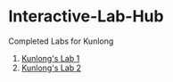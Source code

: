 # Interactive-Lab-Hub

Completed Labs for Kunlong

1. [Kunlong's Lab 1](//github.com/Kunlong1994/IDD_20Fall-Lab1)
2. [Kunlong's Lab 2](//github.com/Kunlong1994/-Interactive-Lab-Hub/tree/master/Lab2)
